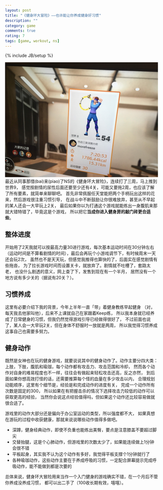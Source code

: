 ```yaml
---
layout: post
title: "《健身环大冒险》——也许能让你养成健身好习惯"
description: ""
category: game
comments: true
rating: 7
tags: [game, workout, ns]
---
```

{% include JB/setup %}


![my ring con achievement](/images/my_ring_con.jpg)
最近从同事那借(bai)来(piao)了NS的《健身环大冒险》，连续打了三周，马上推到世界9，
感觉按剧情的尿性后面还要至少还有4关，可能又要拖2周，也应该了解了所有要素，就简单来聊聊吧。<!--more-->
首先非常佩服任天堂能把两个手柄玩出这样的花来，然后游戏很注重习惯引导，
在战斗中不断鼓励让你很难放弃，甚至从不早起的某人还会一大早玩上2关，
最后如果你以为打通这个游戏就能练出一身腹肌来那就大错特错了，毕竟这是个游戏，
所以把它**当成你进入健身房的敲门砖更合适些**。

## 整体进度

开始用了2天我就可以按最高力量30进行游戏，每次基本运动时间在30分钟左右
（运动时间是不算看剧情的时间），最后会再玩个小游戏调节下，有时候周末一天还会玩2次，
虽然也不是天天玩，但感觉我推得也算快的了，后面实在感觉剧情有些拖沓，
为了拉长游戏时间而设置关卡，就放弃了。剧情就不吐槽了，套路太老，
也没什么剧透的意义，网上查了下，发售到现在有一个半月，
居然没有一个地方说有多少关的（据说有20关？）。

## 习惯养成

这里有必要介绍下我的背景，今年上半年一直「带」着健身教练早起健身
（对，每天我去他家叫他），后来不上课就自己在家跟着Keep练，
所以我本身就已经养成了日常健身的习惯，但我仍然觉得游戏引导已经做得很好了，
不过前面也说了，某人会一大早玩2关，但在身体不舒服时一放就是两周，
所以我觉得习惯养成这事自己也需要多努力。

## 健身动作

既然是女神也在玩的健身游戏，就要说说其中的健身动作了。动作主要分四大类：
上肢，下肢，腹肌和瑜珈，每个动作都有攻击力、攻击范围和冷却，
然而各个动作对自身的难易程度也不一样，往往会有做起来轻松攻击还高，反之亦然，
到后面如果你想高效打怪的话，还需要推算每个怪的血量在多少攻击以内，
合理规划动能顺序，这里有个细节是，经验是和完成动作的进度有关，
完成一个动作所有次数是固定的300，
所以如果在有把握击杀的情况下选择攻击力较低的动作可以获取更高的经验，
当然你会说这点经验值得吗，但如果这个动作还比较容易做就很合适了。

游戏里的动作大部分还是偏向于办公室运动的类型，所以强度都不大，
如果真想在游玩的过程中收获健康，那就来说说哪些动作值得多做吧。

- 深蹲，健身经典动作，即使不负重也能练出美臀，要点是注意膝盖不要超过脚尖
- 交替抬腿，这是个心肺动作，但游戏里的次数太少了，如果能连续做上1分钟会很不错
- 平板起身，其实我不认为这个动作有多好，我觉得平板支撑个1分钟就行了
- 各种瑜珈动作，这些动作主要在于养成呼吸的习惯，一定配合屏幕提示完成呼吸动作，能不能做到都是次要的

总体来说，健身环大冒险用来当作一个入门健身的游戏确实不错，在一个月后不管你养成没养成习惯，
都可以出二手了（100收长期有效，嘻嘻）。
